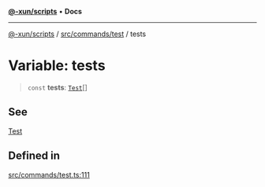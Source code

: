 [**@-xun/scripts**](../../../../README.md) • **Docs**

***

[@-xun/scripts](../../../../README.md) / [src/commands/test](../README.md) / tests

# Variable: tests

> `const` **tests**: [`Test`](../enumerations/Test.md)[]

## See

[Test](../enumerations/Test.md)

## Defined in

[src/commands/test.ts:111](https://github.com/Xunnamius/xscripts/blob/5720c37375b8ffddbde03f8e53002853e0eeabbc/src/commands/test.ts#L111)

